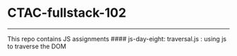 # CTAC-fullstack-102
<hr>
This repo contains JS assignments
#### js-day-eight:
traversal.js : using js to traverse the DOM